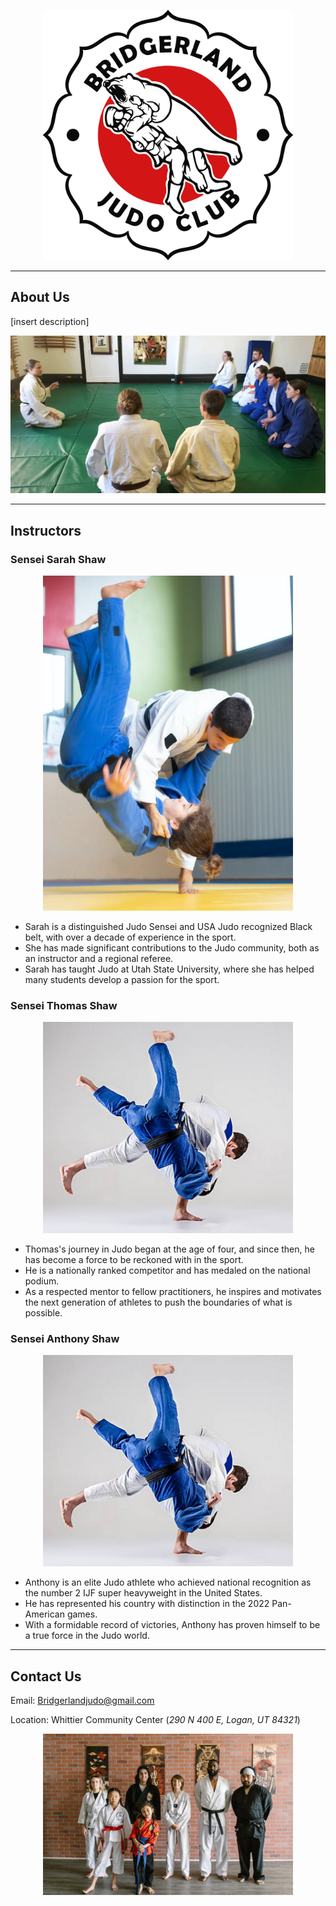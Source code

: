 <p align="center">
<img width="400" src="./Assets/logo.png">
</p>

---
##   About Us
[insert description]

<p align="center">
<img width="900" src="./Assets/dojo3.jpg">
</p>


--- 
## Instructors

### Sensei Sarah Shaw

<p align="center">
<img width="400" src="./Assets/sensei1.png">
</p>

  * Sarah is a distinguished Judo Sensei and USA Judo recognized Black belt, with over a decade of experience in the sport.
  * She has made significant contributions to the Judo community, both as an instructor and a regional referee.
  * Sarah has taught Judo at Utah State University, where she has helped many students develop a passion for the sport.
  
### Sensei Thomas Shaw

<p align="center">
<img width="400" src="./Assets/sensei2.png">
</p>

  * Thomas's journey in Judo began at the age of four, and since then, he has become a force to be reckoned with in the sport.
  * He is a nationally ranked competitor and has medaled on the national podium.
  * As a respected mentor to fellow practitioners, he inspires and motivates the next generation of athletes to push the boundaries of what is possible.
  
### Sensei Anthony Shaw

<p align="center">
<img width="400" src="./Assets/sensei2.png">
</p>

  * Anthony is an elite Judo athlete who achieved national recognition as the number 2 IJF super heavyweight in the United States.
  * He has represented his country with distinction in the 2022 Pan-American games.
  * With a formidable record of victories, Anthony has proven himself to be a true force in the Judo world.

---
## Contact Us
Email: Bridgerlandjudo@gmail.com

Location: Whittier Community Center (*290 N 400 E, Logan, UT 84321*)



<p align="center">
<img width="400" src="./Assets/team.png">
</p>
